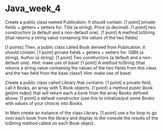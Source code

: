# Java_week_4

Create a  public class named Publication. It should contain:
[1 point] private fields + getters + setters for: Title (a string), Price (a decimal).
[1 point] two constructors (a default and a non-default one).
[1 point] A method toString (that returns a string value containing the values of the two fields)


[1 points] Then, a public class  called Book derived from Publication. It should contain:
[1 point] private fields + getters + setters for: ISBN (a string), Author (a string).
[1 point] Two constructors (a default and a non-default one).
Hint: make use of base!
[1 point] A method toString (that returns a string value containing the values of the two fields from this class and the two field from the base class!)
Hint: make use of base!


Create a public class called Library that contains: 
[1 point] a private field, call it Books, an array with 5 Book objects. 
[1 point] a method public Book get(int index) that will return each a book from the array Books defined above.
[1 point] a default constructor (use this to initialize/put some Books with values of your choice) into Books. 


In Main
create an instance of the class Library. 
[1 point] use a for loop to go over each book from the library and display to the console the results of the toString method called on each Book object.
